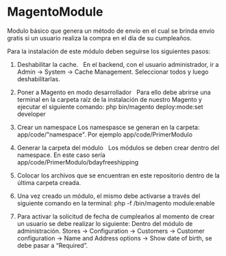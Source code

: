 # MagentoModule

Modulo básico que genera un método de envío en el cual se brinda envío gratis si un usuario realiza la compra en el día de su cumpleaños.

Para la instalación de este módulo deben seguirse los siguientes pasos:

1. Deshabilitar la cache.
   En el backend, con el usuario administrador, ir a Admin -> System -> Cache Management. Seleccionar todos y luego deshabilitarlas.
   
2. Poner a Magento en modo desarrollador
   Para ello debe abrirse una terminal en la carpeta raíz de la instalación de nuestro Magento y ejecutar el siguiente comando: php bin/magento deploy:mode:set developer
   
3. Crear un namespace
   Los namespasce se generan en la carpeta: app/code/"namespace". Por ejemplo app/code/PrimerModulo
   
4. Generar la carpeta del módulo
   Los módulos se deben crear dentro del namespace. En este caso sería app/code/PrimerModulo/bdayfreeshipping
   
5. Colocar los archivos que se encuentran en este repositorio dentro de la última carpeta creada.

6. Una vez creado un módulo, el mismo debe activarse a través del siguiente comando en la terminal: php -f /bin/magento module:enable

7. Para activar la solicitud de fecha de cumpleaños al momento de crear un usuario se debe realizar lo siguiente:
   Dentro del módulo de administración. Stores -> Configuration -> Customers -> Customer configuration -> Name and Address options -> Show date of birth, se debe pasar a “Required”.
